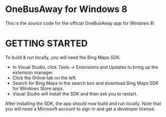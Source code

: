 OneBusAway for Windows 8
==============

This is the source code for the official OneBusAway app for Windows 8!

GETTING STARTED
==============

To build & run locally, you will need the Bing Maps SDK.

- In Visual Studio, click Tools -> Extensions and Updates to bring up the extension manager.
- Click the Online tab on the left.
- Search for Bing Maps in the search box and download Bing Maps SDK for Windows Store apps.
- Visual Studio will install the SDK and then ask you to restart.

After installing the SDK, the app should now build and run locally. Note that you will need a Microsoft account to sign in and get a developer license.
